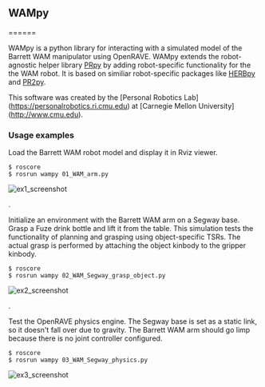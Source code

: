 ## WAMpy ##
======

WAMpy is a python library for interacting with a simulated model of the Barrett WAM manipulator using OpenRAVE.
WAMpy extends the robot-agnostic helper library [PRpy](https://github.com/personalrobotics/prpy) by adding robot-specific functionality for the the WAM robot.
It is based on similiar robot-specific packages like [HERBpy](https://github.com/personalrobotics/herbpy) and [PR2py](https://github.com/personalrobotics/pr2py).

This software was created by the [Personal Robotics Lab] (https://personalrobotics.ri.cmu.edu) at [Carnegie Mellon University] (http://www.cmu.edu). 


### Usage examples ###

Load the Barrett WAM robot model and display it in Rviz viewer.  
```
$ roscore
$ rosrun wampy 01_WAM_arm.py
```
![ex1_screenshot](http://raw.github.com/personalrobotics/wampy/master/screenshots/01_WAM_arm.png)

.

Initialize an environment with the Barrett WAM arm on a Segway base. 
Grasp a Fuze drink bottle and lift it from the table.
This simulation tests the functionality of planning and grasping using object-specific TSRs. The actual grasp is performed by attaching the object kinbody to the gripper kinbody.
```
$ roscore
$ rosrun wampy 02_WAM_Segway_grasp_object.py
```
![ex2_screenshot](http://raw.github.com/personalrobotics/wampy/master/screenshots/02_WAM_Segway_grasp_object.png)

.

Test the OpenRAVE physics engine. 
The Segway base is set as a static link, so it doesn't fall over due to gravity.
The Barrett WAM arm should go limp because there is no joint controller configured.
```
$ roscore
$ rosrun wampy 03_WAM_Segway_physics.py
```
![ex3_screenshot](http://raw.github.com/personalrobotics/wampy/master/screenshots/03_WAM_Segway_physics.png)

